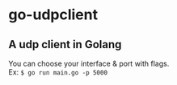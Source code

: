 # go-udpclient
## A udp client in Golang

You can choose your interface & port with flags.<br />
Ex: `$ go run main.go -p 5000`